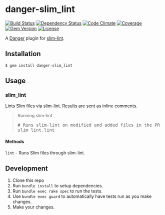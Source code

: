 # danger-slim_lint

[![Build Status](https://img.shields.io/travis/blooper05/danger-slim_lint.svg?longCache=true&style=flat)](https://travis-ci.org/blooper05/danger-slim_lint)
[![Dependency Status](https://img.shields.io/gemnasium/blooper05/danger-slim_lint.svg?longCache=true&style=flat)](https://gemnasium.com/blooper05/danger-slim_lint)
[![Code Climate](https://img.shields.io/codeclimate/maintainability/blooper05/danger-slim_lint.svg?longCache=true&style=flat)](https://codeclimate.com/github/blooper05/danger-slim_lint)
[![Coverage](https://img.shields.io/codeclimate/c/blooper05/danger-slim_lint.svg?longCache=true&style=flat)](https://codeclimate.com/github/blooper05/danger-slim_lint)
[![Gem Version](https://img.shields.io/gem/v/danger-slim_lint.svg?longCache=true&style=flat)](https://rubygems.org/gems/danger-slim_lint)
[![License](https://img.shields.io/github/license/blooper05/danger-slim_lint.svg?longCache=true&style=flat)](https://github.com/blooper05/danger-slim_lint/blob/master/LICENSE)

A [Danger](https://rubygems.org/gems/danger) plugin for [slim-lint](https://rubygems.org/gems/slim_lint).

## Installation

    $ gem install danger-slim_lint

## Usage

### slim_lint

Lints Slim files via [slim-lint](https://rubygems.org/gems/slim_lint).
Results are sent as inline comments.

<blockquote>Running slim-lint
  <pre>
# Runs slim-lint on modified and added files in the PR
slim_lint.lint</pre>
</blockquote>

#### Methods

`lint` - Runs Slim files through slim-lint.

## Development

1. Clone this repo
2. Run `bundle install` to setup dependencies.
3. Run `bundle exec rake spec` to run the tests.
4. Use `bundle exec guard` to automatically have tests run as you make changes.
5. Make your changes.
